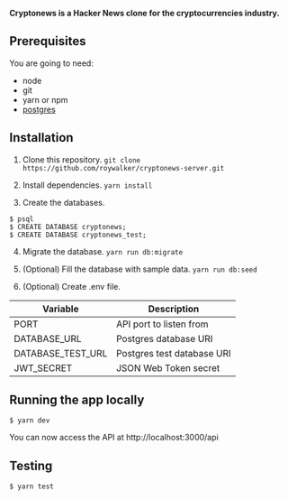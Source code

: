 **Cryptonews is a Hacker News clone for the cryptocurrencies industry.**

## Prerequisites

You are going to need:

- node
- git
- yarn or npm
- [postgres](https://www.postgresql.org/)

## Installation

1. Clone this repository. `git clone https://github.com/roywalker/cryptonews-server.git`

2. Install dependencies. `yarn install`

3. Create the databases.

```
$ psql
$ CREATE DATABASE cryptonews;
$ CREATE DATABASE cryptonews_test;
```

4. Migrate the database. `yarn run db:migrate`

5. (Optional) Fill the database with sample data. `yarn run db:seed`

6. (Optional) Create .env file.

| Variable          | Description                |
| ----------------- | -------------------------- |
| PORT              | API port to listen from    |
| DATABASE_URL      | Postgres database URI      |
| DATABASE_TEST_URL | Postgres test database URI |
| JWT_SECRET        | JSON Web Token secret      |

## Running the app locally

```
$ yarn dev
```

You can now access the API at http://localhost:3000/api

## Testing

```
$ yarn test
```
